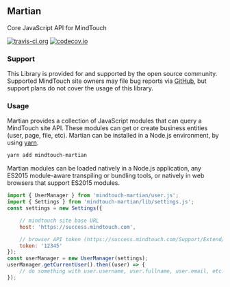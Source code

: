 ## Martian
Core JavaScript API for MindTouch

[![travis-ci.org](https://travis-ci.org/MindTouch/martian.svg?branch=master)](https://travis-ci.org/MindTouch/martian)
[![codecov.io](https://codecov.io/github/MindTouch/martian/coverage.svg?branch=master)](https://codecov.io/github/MindTouch/martian?branch=master)

### Support
This Library is provided for and supported by the open source community. Supported MindTouch site owners may file bug reports via [GitHub](https://github.com/MindTouch/martian/issues), but support plans do not cover the usage of this library.

### Usage
Martian provides a collection of JavaScript modules that can query a MindTouch site API. These modules can get or create business entities (user, page, file, etc). Martian can be installed in a Node.js environment, by using [yarn](https://yarnpkg.com).

```bash
yarn add mindtouch-martian
```

Martian modules can be loaded natively in a Node.js application, any ES2015 module-aware transpiling or bundling tools, or natively in web browsers that support ES2015 modules.

```javascript
import { UserManager } from 'mindtouch-martian/user.js';
import { Settings } from 'mindtouch-martian/lib/settings.js';
const settings = new Settings({

    // mindtouch site base URL
    host: 'https://success.mindtouch.com',

    // browser API token (https://success.mindtouch.com/Support/Extend/API_Documentation/About_the_MindTouch_API/Generate_a_browser_API_token)
    token: '12345'
});
const userManager = new UserManager(settings);
userManager.getCurrentUser().then((user) => {
    // do something with user.username, user.fullname, user.email, etc..
});
```
